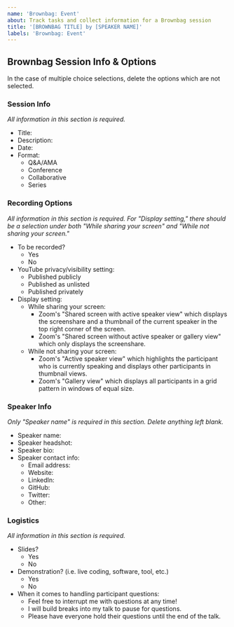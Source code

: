 ```yaml
---
name: 'Brownbag: Event'
about: Track tasks and collect information for a Brownbag session
title: '[BROWNBAG TITLE] by [SPEAKER NAME]'
labels: 'Brownbag: Event'
---
```

<!-- markdownlint-disable MD036  -->
## Brownbag Session Info & Options

In the case of multiple choice selections, delete the options which are not selected.

### Session Info

_All information in this section is required._

- Title:
- Description:
- Date:
- Format:
  - Q&A/AMA
  - Conference
  - Collaborative
  - Series

### Recording Options

_All information in this section is required. For "Display setting," there should be a selection under both "While sharing your screen" and "While not sharing your screen."_

- To be recorded?
  - Yes
  - No
- YouTube privacy/visibility setting:
  - Published publicly
  - Published as unlisted
  - Published privately
- Display setting:
  - While sharing your screen:
    - Zoom's "Shared screen with active speaker view" which displays the screenshare and a thumbnail of the current speaker in the top right corner of the screen.
    - Zoom's "Shared screen without active speaker or gallery view" which only displays the screenshare.
  - While not sharing your screen:
    - Zoom's "Active speaker view" which highlights the participant who is currently speaking and displays other participants in thumbnail views.
    - Zoom's "Gallery view" which displays all participants in a grid pattern in windows of equal size.

### Speaker Info

_Only "Speaker name" is required in this section. Delete anything left blank._

- Speaker name:
- Speaker headshot:
- Speaker bio:
- Speaker contact info:
  - Email address:
  - Website:
  - LinkedIn:
  - GitHub:
  - Twitter:
  - Other:

### Logistics

_All information in this section is required._

- Slides?
  - Yes
  - No
- Demonstration? (i.e. live coding, software, tool, etc.)
  - Yes
  - No
- When it comes to handling participant questions:
  - Feel free to interrupt me with questions at any time!
  - I will build breaks into my talk to pause for questions.
  - Please have everyone hold their questions until the end of the talk.
